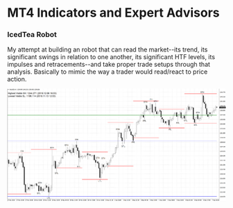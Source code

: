 # MT4 Indicators and Expert Advisors

### IcedTea Robot

My attempt at building an robot that can read the market--its trend, its significant swings in relation to one another, its significant HTF levels, its impulses and retracements--and take proper trade setups through that analysis. Basically to mimic the way a trader would read/react to price action.


![alt text](https://raw.githubusercontent.com/SeanEstey/algos/master/images/ict.png "ICT Indicator")

